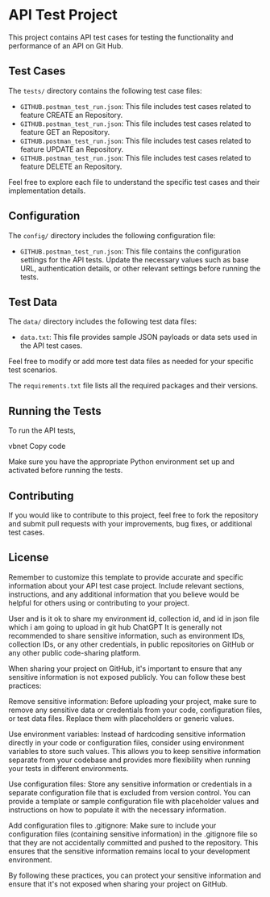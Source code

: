 # API Test Project

This project contains API test cases for testing the functionality and performance of an API on Git Hub.

## Test Cases

The `tests/` directory contains the following test case files:

- `GITHUB.postman_test_run.json`: This file includes test cases related to feature CREATE an Repository.
- `GITHUB.postman_test_run.json`: This file includes test cases related to feature GET an Repository.
- `GITHUB.postman_test_run.json`: This file includes test cases related to feature UPDATE an Repository.
- `GITHUB.postman_test_run.json`: This file includes test cases related to feature DELETE an Repository.

Feel free to explore each file to understand the specific test cases and their implementation details.

## Configuration

The `config/` directory includes the following configuration file:

- `GITHUB.postman_test_run.json`: This file contains the configuration settings for the API tests. Update the necessary values such as base URL, authentication details, or other relevant settings before running the tests.

## Test Data

The `data/` directory includes the following test data files:

- `data.txt`: This file provides sample JSON payloads or data sets used in the API test cases.

Feel free to modify or add more test data files as needed for your specific test scenarios.

The `requirements.txt` file lists all the required packages and their versions.

## Running the Tests

To run the API tests, 

vbnet
Copy code

Make sure you have the appropriate Python environment set up and activated before running the tests.

## Contributing

If you would like to contribute to this project, feel free to fork the repository and submit pull requests with your improvements, bug fixes, or additional test cases.

## License

Remember to customize this template to provide accurate and specific information about your API test case project. Include relevant sections, instructions, and any additional information that you believe would be helpful for others using or contributing to your project.





User
and is it ok to share my environment id, collection id, and id in json file which i am going to upload in git hub
ChatGPT
It is generally not recommended to share sensitive information, such as environment IDs, collection IDs, or any other credentials, in public repositories on GitHub or any other public code-sharing platform.

When sharing your project on GitHub, it's important to ensure that any sensitive information is not exposed publicly. You can follow these best practices:

Remove sensitive information: Before uploading your project, make sure to remove any sensitive data or credentials from your code, configuration files, or test data files. Replace them with placeholders or generic values.

Use environment variables: Instead of hardcoding sensitive information directly in your code or configuration files, consider using environment variables to store such values. This allows you to keep sensitive information separate from your codebase and provides more flexibility when running your tests in different environments.

Use configuration files: Store any sensitive information or credentials in a separate configuration file that is excluded from version control. You can provide a template or sample configuration file with placeholder values and instructions on how to populate it with the necessary information.

Add configuration files to .gitignore: Make sure to include your configuration files (containing sensitive information) in the .gitignore file so that they are not accidentally committed and pushed to the repository. This ensures that the sensitive information remains local to your development environment.

By following these practices, you can protect your sensitive information and ensure that it's not exposed when sharing your project on GitHub.






